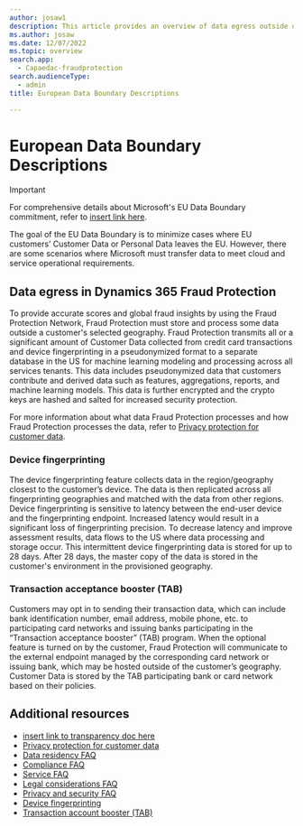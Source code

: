 ```yaml
---
author: josaw1
description: This article provides an overview of data egress outside of the European Union that occurs in Microsoft Dynamics 365 Fraud Protection.
ms.author: josaw
ms.date: 12/07/2022
ms.topic: overview
search.app: 
  - Capaedac-fraudprotection
search.audienceType:
  - admin
title: European Data Boundary Descriptions

---
```


# European Data Boundary Descriptions

> [!IMPORTANT]
> For comprehensive details about Microsoft's EU Data Boundary commitment, refer to [insert link here](https://www.microsoft.com).

The goal of the EU Data Boundary is to minimize cases where EU customers’ Customer Data or Personal Data leaves the EU. However, there are some scenarios where Microsoft must transfer data to meet cloud and service operational requirements. 

## Data egress in Dynamics 365 Fraud Protection

To provide accurate scores and global fraud insights by using the Fraud Protection Network, Fraud Protection must store and process some data outside a customer's selected geography. Fraud Protection transmits all or a significant amount of Customer Data collected from credit card transactions and device fingerprinting in a pseudonymized format to a separate database in the US for machine learning modeling and processing across all services tenants. This data includes pseudonymized data that customers contribute and derived data such as features, aggregations, reports, and machine learning models. This data is further encrypted and the crypto keys are hashed and salted for increased security protection. 

For more information about what data Fraud Protection processes and how Fraud Protection processes the data, refer to [Privacy protection for customer data](data-processing-protection.md).

### Device fingerprinting

The device fingerprinting feature collects data in the region/geography closest to the customer’s device. The data is then replicated across all fingerprinting geographies and matched with the data from other regions. Device fingerprinting is sensitive to latency between the end-user device and the fingerprinting endpoint. Increased latency would result in a significant loss of fingerprinting precision. To decrease latency and improve assessment results, data flows to the US where data processing and storage occur. This intermittent device fingerprinting data is stored for up to 28 days. After 28 days, the master copy of the data is stored in the customer's environment in the provisioned geography.

### Transaction acceptance booster (TAB)

Customers may opt in to sending their transaction data, which can include bank identification number, email address, mobile phone, etc. to participating card networks and issuing banks participating in the “Transaction acceptance booster” (TAB) program. When the optional feature is turned on by the customer, Fraud Protection will communicate to the external endpoint managed by the corresponding card network or issuing bank, which may be hosted outside of the customer’s geography. Customer Data is stored by the TAB participating bank or card network based on their policies.


## Additional resources

- [insert link to transparency doc here](https://www.microsoft.com)
- [Privacy protection for customer data](data-processing-protection.md)
- [Data residency FAQ](faq/data-residency-gdpr-faq.md)
- [Compliance FAQ](faq/compliance-faq.md)
- [Service FAQ](faq/service-faq.md)
- [Legal considerations FAQ](faq/legal-faq.md)
- [Privacy and security FAQ](faq/privacy-security-faq.md)
- [Device fingerprinting](device-fingerprinting.md)
- [Transaction account booster (TAB)](transaction-acceptance-booster.md)


